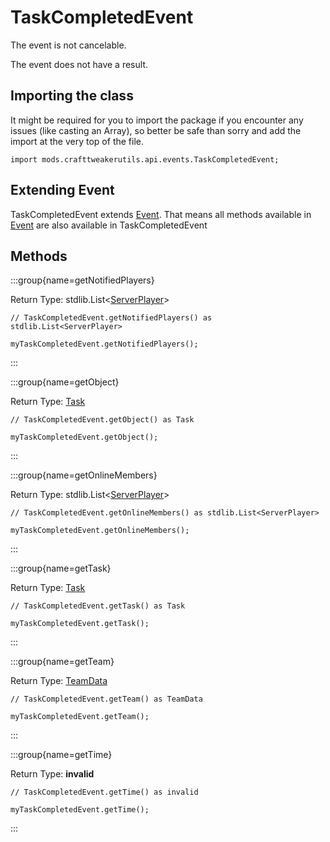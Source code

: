 # TaskCompletedEvent

The event is not cancelable.

The event does not have a result.

## Importing the class

It might be required for you to import the package if you encounter any issues (like casting an Array), so better be safe than sorry and add the import at the very top of the file.
```zenscript
import mods.crafttweakerutils.api.events.TaskCompletedEvent;
```


## Extending Event

TaskCompletedEvent extends [Event](/forge/api/event/Event). That means all methods available in [Event](/forge/api/event/Event) are also available in TaskCompletedEvent

## Methods

:::group{name=getNotifiedPlayers}

Return Type: stdlib.List&lt;[ServerPlayer](/vanilla/api/entity/type/player/ServerPlayer)&gt;

```zenscript
// TaskCompletedEvent.getNotifiedPlayers() as stdlib.List<ServerPlayer>

myTaskCompletedEvent.getNotifiedPlayers();
```

:::

:::group{name=getObject}

Return Type: [Task](/mods/sixikutils/ftbquest/quests/Task)

```zenscript
// TaskCompletedEvent.getObject() as Task

myTaskCompletedEvent.getObject();
```

:::

:::group{name=getOnlineMembers}

Return Type: stdlib.List&lt;[ServerPlayer](/vanilla/api/entity/type/player/ServerPlayer)&gt;

```zenscript
// TaskCompletedEvent.getOnlineMembers() as stdlib.List<ServerPlayer>

myTaskCompletedEvent.getOnlineMembers();
```

:::

:::group{name=getTask}

Return Type: [Task](/mods/sixikutils/ftbquest/quests/Task)

```zenscript
// TaskCompletedEvent.getTask() as Task

myTaskCompletedEvent.getTask();
```

:::

:::group{name=getTeam}

Return Type: [TeamData](/mods/sixikutils/ftbquest/quests/TeamData)

```zenscript
// TaskCompletedEvent.getTeam() as TeamData

myTaskCompletedEvent.getTeam();
```

:::

:::group{name=getTime}

Return Type: **invalid**

```zenscript
// TaskCompletedEvent.getTime() as invalid

myTaskCompletedEvent.getTime();
```

:::


